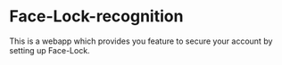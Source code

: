 # Face-Lock-recognition
This is a webapp which provides you feature to secure your account by setting up Face-Lock.
